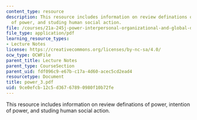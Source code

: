 ```yaml
---
content_type: resource
description: This resource includes information on review definations of power, intention
  of power, and studing human social action.
file: /courses/21a-245j-power-interpersonal-organizational-and-global-dimensions-fall-2005/9ce0efcb12c5d36767890980f10b72fe_power_3.pdf
file_type: application/pdf
learning_resource_types:
- Lecture Notes
license: https://creativecommons.org/licenses/by-nc-sa/4.0/
ocw_type: OCWFile
parent_title: Lecture Notes
parent_type: CourseSection
parent_uid: fdf096c9-e67b-c17a-4d60-acec5cd2ead4
resourcetype: Document
title: power_3.pdf
uid: 9ce0efcb-12c5-d367-6789-0980f10b72fe
---
```

This resource includes information on review definations of power, intention of power, and studing human social action.